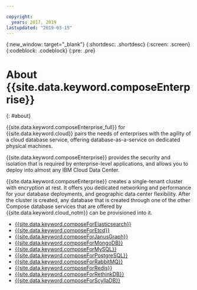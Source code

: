 ```yaml
---

copyright:
  years: 2017, 2019
lastupdated: "2019-03-15"
---
```


{:new_window: target="_blank"}
{:shortdesc: .shortdesc}
{:screen: .screen}
{:codeblock: .codeblock}
{:pre: .pre}

# About {{site.data.keyword.composeEnterprise}}
{: #about}

{{site.data.keyword.composeEnterprise_full}} for {{site.data.keyword.cloud}} pairs the needs of enterprises with the agility of a cloud database service, offering database-as-a-service on dedicated physical machines.

{{site.data.keyword.composeEnterprise}} provides the security and isolation that is required by enterprise-level applications, and allows you to deploy into almost any IBM Cloud Data Center.

{{site.data.keyword.composeEnterprise}} creates a single-tenant cluster with encryption at rest. It offers you dedicated networking and performance for your database deployments, and geographic data center flexibility. After the cluster is created, any database that is created through one of the other Compose database services that are offered by {{site.data.keyword.cloud_notm}} can be provisioned into it.

- [{{site.data.keyword.composeForElasticsearch}}](https://{DomainName}/catalog/services/compose-for-elasticsearch)
- [{{site.data.keyword.composeForEtcd}}](https://{DomainName}/catalog/services/compose-for-etcd)
- [{{site.data.keyword.composeForJanusGraph}}](https://{DomainName}/catalog/services/compose-for-janusgraph)
- [{{site.data.keyword.composeForMongoDB}}](https://{DomainName}/catalog/services/compose-for-mongodb)
- [{{site.data.keyword.composeForMySQL}}](https://{DomainName}/catalog/services/compose-for-mysql)
- [{{site.data.keyword.composeForPostgreSQL}}](https://{DomainName}/catalog/services/compose-for-postgresql)
- [{{site.data.keyword.composeForRabbitMQ}}](https://{DomainName}/catalog/services/compose-for-rabbitmq)
- [{{site.data.keyword.composeForRedis}}](https://{DomainName}/catalog/services/compose-for-redis)
- [{{site.data.keyword.composeForRethinkDB}}](https://{DomainName}/catalog/services/compose-for-rethinkdb)
- [{{site.data.keyword.composeForScyllaDB}}](https://{DomainName}/catalog/services/compose-for-scylladb)
